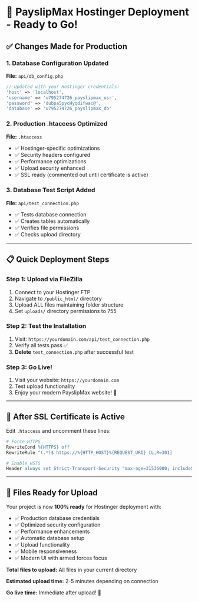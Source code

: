 # 🚀 PayslipMax Hostinger Deployment - Ready to Go!

## ✅ **Changes Made for Production**

### **1. Database Configuration Updated**
**File:** `api/db_config.php`
```php
// Updated with your Hostinger credentials:
'host' => 'localhost',
'username' => 'u795274726_payslipmax_usr',
'password' => 'dubpa5pycHyqdifwac@',
'database' => 'u795274726_payslipmax_db'
```

### **2. Production .htaccess Optimized**
**File:** `.htaccess`
- ✅ Hostinger-specific optimizations
- ✅ Security headers configured
- ✅ Performance optimizations
- ✅ Upload security enhanced
- ✅ SSL ready (commented out until certificate is active)

### **3. Database Test Script Added**
**File:** `api/test_connection.php`
- ✅ Tests database connection
- ✅ Creates tables automatically
- ✅ Verifies file permissions
- ✅ Checks upload directory

---

## 📋 **Quick Deployment Steps**

### **Step 1: Upload via FileZilla**
1. Connect to your Hostinger FTP
2. Navigate to `/public_html/` directory
3. Upload ALL files maintaining folder structure
4. Set `uploads/` directory permissions to 755

### **Step 2: Test the Installation**
1. Visit: `https://yourdomain.com/api/test_connection.php`
2. Verify all tests pass ✅
3. **Delete** `test_connection.php` after successful test

### **Step 3: Go Live!**
1. Visit your website: `https://yourdomain.com`
2. Test upload functionality
3. Enjoy your modern PayslipMax website! 🎉

---

## 🔧 **After SSL Certificate is Active**

Edit `.htaccess` and uncomment these lines:
```apache
# Force HTTPS
RewriteCond %{HTTPS} off
RewriteRule ^(.*)$ https://%{HTTP_HOST}%{REQUEST_URI} [L,R=301]

# Enable HSTS
Header always set Strict-Transport-Security "max-age=31536000; includeSubDomains; preload"
```

---

## 📁 **Files Ready for Upload**

Your project is now **100% ready** for Hostinger deployment with:
- ✅ Production database credentials
- ✅ Optimized security configuration  
- ✅ Performance enhancements
- ✅ Automatic database setup
- ✅ Upload functionality
- ✅ Mobile responsiveness
- ✅ Modern UI with armed forces focus

**Total files to upload:** All files in your current directory

**Estimated upload time:** 2-5 minutes depending on connection

**Go live time:** Immediate after upload! 🚀 